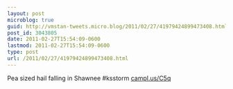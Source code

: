 ```yaml
---
layout: post
microblog: true
guid: http://vmstan-tweets.micro.blog/2011/02/27/41979424899473408.html
post_id: 3043805
date: 2011-02-27T15:54:09-0600
lastmod: 2011-02-27T15:54:09-0600
type: post
url: /2011/02/27/41979424899473408.html
---
```

Pea sized hail falling in Shawnee #ksstorm [campl.us/C5q](http://campl.us/C5q)
